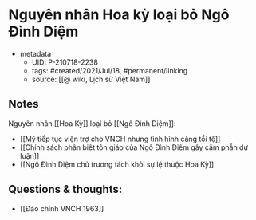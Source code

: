 # Nguyên nhân Hoa kỳ loại bỏ Ngô Đình Diệm

- metadata
	- UID: P-210718-2238
	- tags: #created/2021/Jul/18, #permanent/linking
	- source: [[@ wiki, Lịch sử Việt Nam]]

## Notes
Nguyên nhân [[Hoa Kỳ]] loại bỏ [[Ngô Đình Diệm]]:

- [[Mỹ tiếp tục viện trợ cho VNCH nhưng tình hình càng tồi tệ]]
- [[Chính sách phân biệt tôn giáo của Ngô Đình Diệm gây căm phẫn dư luận]]
- [[Ngô Đình Diệm chủ trương tách khỏi sự lệ thuộc Hoa Kỳ]]

## Questions & thoughts:
- [[Đảo chính VNCH 1963]]